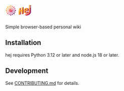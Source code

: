 # <img src="./hej-logo.svg" alt="" height="35"/> <img src="./hej-name.svg" alt="Hej" height="35"/>

Simple browser-based personal wiki

## Installation

hej requires Python 3.12 or later and node.js 18 or later.

## Development

See [CONTRIBUTING.md](CONTRIBUTING.md) for details.

